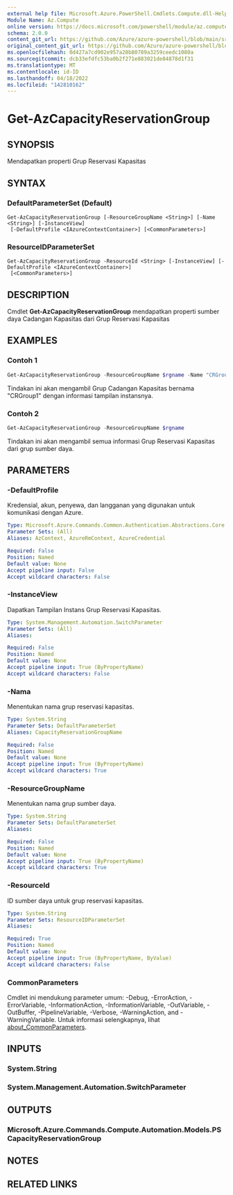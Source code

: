 ```yaml
---
external help file: Microsoft.Azure.PowerShell.Cmdlets.Compute.dll-Help.xml
Module Name: Az.Compute
online version: https://docs.microsoft.com/powershell/module/az.compute/get-azcapacityreservationgroup
schema: 2.0.0
content_git_url: https://github.com/Azure/azure-powershell/blob/main/src/Compute/Compute/help/Get-AzCapacityReservationGroup.md
original_content_git_url: https://github.com/Azure/azure-powershell/blob/main/src/Compute/Compute/help/Get-AzCapacityReservationGroup.md
ms.openlocfilehash: 0d427a7cd902e957a28b80789a3259ceedc1080a
ms.sourcegitcommit: dcb33efdfc53ba0b2f271e883021de84878d1f31
ms.translationtype: MT
ms.contentlocale: id-ID
ms.lasthandoff: 04/18/2022
ms.locfileid: "142810162"
---
```

# Get-AzCapacityReservationGroup

## SYNOPSIS
Mendapatkan properti Grup Reservasi Kapasitas

## SYNTAX

### DefaultParameterSet (Default)
```
Get-AzCapacityReservationGroup [-ResourceGroupName <String>] [-Name <String>] [-InstanceView]
 [-DefaultProfile <IAzureContextContainer>] [<CommonParameters>]
```

### ResourceIDParameterSet
```
Get-AzCapacityReservationGroup -ResourceId <String> [-InstanceView] [-DefaultProfile <IAzureContextContainer>]
 [<CommonParameters>]
```

## DESCRIPTION
Cmdlet **Get-AzCapacityReservationGroup** mendapatkan properti sumber daya Cadangan Kapasitas dari Grup Reservasi Kapasitas

## EXAMPLES

### Contoh 1
```powershell
Get-AzCapacityReservationGroup -ResourceGroupName $rgname -Name "CRGroup1" -InstanceView
```

Tindakan ini akan mengambil Grup Cadangan Kapasitas bernama "CRGroup1" dengan informasi tampilan instansnya.

### Contoh 2
```powershell
Get-AzCapacityReservationGroup -ResourceGroupName $rgname
```

Tindakan ini akan mengambil semua informasi Grup Reservasi Kapasitas dari grup sumber daya.

## PARAMETERS

### -DefaultProfile
Kredensial, akun, penyewa, dan langganan yang digunakan untuk komunikasi dengan Azure.

```yaml
Type: Microsoft.Azure.Commands.Common.Authentication.Abstractions.Core.IAzureContextContainer
Parameter Sets: (All)
Aliases: AzContext, AzureRmContext, AzureCredential

Required: False
Position: Named
Default value: None
Accept pipeline input: False
Accept wildcard characters: False
```

### -InstanceView
Dapatkan Tampilan Instans Grup Reservasi Kapasitas.

```yaml
Type: System.Management.Automation.SwitchParameter
Parameter Sets: (All)
Aliases:

Required: False
Position: Named
Default value: None
Accept pipeline input: True (ByPropertyName)
Accept wildcard characters: False
```

### -Nama
Menentukan nama grup reservasi kapasitas.

```yaml
Type: System.String
Parameter Sets: DefaultParameterSet
Aliases: CapacityReservationGroupName

Required: False
Position: Named
Default value: None
Accept pipeline input: True (ByPropertyName)
Accept wildcard characters: True
```

### -ResourceGroupName
Menentukan nama grup sumber daya.

```yaml
Type: System.String
Parameter Sets: DefaultParameterSet
Aliases:

Required: False
Position: Named
Default value: None
Accept pipeline input: True (ByPropertyName)
Accept wildcard characters: True
```

### -ResourceId
ID sumber daya untuk grup reservasi kapasitas.

```yaml
Type: System.String
Parameter Sets: ResourceIDParameterSet
Aliases:

Required: True
Position: Named
Default value: None
Accept pipeline input: True (ByPropertyName, ByValue)
Accept wildcard characters: False
```

### CommonParameters
Cmdlet ini mendukung parameter umum: -Debug, -ErrorAction, -ErrorVariable, -InformationAction, -InformationVariable, -OutVariable, -OutBuffer, -PipelineVariable, -Verbose, -WarningAction, and -WarningVariable. Untuk informasi selengkapnya, lihat [about_CommonParameters](http://go.microsoft.com/fwlink/?LinkID=113216).

## INPUTS

### System.String

### System.Management.Automation.SwitchParameter

## OUTPUTS

### Microsoft.Azure.Commands.Compute.Automation.Models.PSCapacityReservationGroup

## NOTES

## RELATED LINKS
